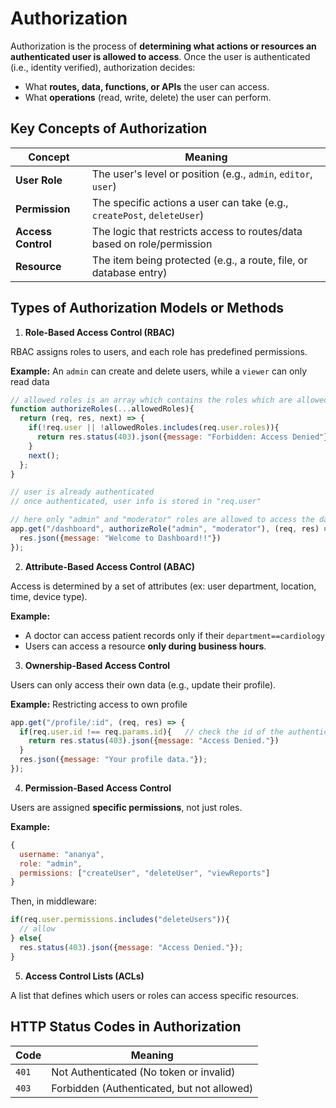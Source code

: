 # Authorization
Authorization is the process of **determining what actions or resources an authenticated user is allowed to access**.
Once the user is authenticated (i.e., identity verified), authorization decides:
- What **routes, data, functions, or APIs** the user can access.
- What **operations** (read, write, delete) the user can perform.

## Key Concepts of Authorization
| Concept            | Meaning                                                                 |
| ------------------ | ----------------------------------------------------------------------- |
| **User Role**      | The user's level or position (e.g., `admin`, `editor`, `user`)          |
| **Permission**     | The specific actions a user can take (e.g., `createPost`, `deleteUser`) |
| **Access Control** | The logic that restricts access to routes/data based on role/permission |
| **Resource**       | The item being protected (e.g., a route, file, or database entry)       |

## Types of Authorization Models or Methods
1. **Role-Based Access Control (RBAC)**

RBAC assigns roles to users, and each role has predefined permissions.

**Example:** An `admin` can create and delete users, while a `viewer` can only read data
```js
// allowed roles is an array which contains the roles which are allowed to perfom the following task
function authorizeRoles(...allowedRoles){
  return (req, res, next) => {
    if(!req.user || !allowedRoles.includes(req.user.roles)){
      return res.status(403).json({message: "Forbidden: Access Denied"});
    }
    next();
  };
}

// user is already authenticated
// once authenticated, user info is stored in "req.user"

// here only "admin" and "moderator" roles are allowed to access the dashboard
app.get("/dashboard", authorizeRole("admin", "moderator"), (req, res) => {
  res.json({message: "Welcome to Dashboard!!"})
});
```

2. **Attribute-Based Access Control (ABAC)**

Access is determined by a set of attributes (ex: user department, location, time, device type).

**Example:** 
- A doctor can access patient records only if their `department==cardiology`
- Users can access a resource **only during business hours**.


3. **Ownership-Based Access Control**

Users can only access their own data (e.g., update their profile).

**Example:** Restricting access to own profile
```js
app.get("/profile/:id", (req, res) => {
  if(req.user.id !== req.params.id){   // check the id of the authenticated user (req.user.id) with the id of the profile requested (req.params.id)
    return res.status(403).json({message: "Access Denied."})
  }
  res.json({message: "Your profile data."});
});
```

4. **Permission-Based Access Control**

Users are assigned **specific permissions**, not just roles.

**Example:**
```js
{
  username: "ananya",
  role: "admin",
  permissions: ["createUser", "deleteUser", "viewReports"]
}
```
Then, in middleware:
```js
if(req.user.permissions.includes("deleteUsers")){
  // allow
} else{
  res.status(403).json({message: "Access Denied."});
}
```

5. **Access Control Lists (ACLs)**

A list that defines which users or roles can access specific resources.

## HTTP Status Codes in Authorization
| Code  | Meaning                                    |
| ----- | ------------------------------------------ |
| `401` | Not Authenticated (No token or invalid)    |
| `403` | Forbidden (Authenticated, but not allowed) |



